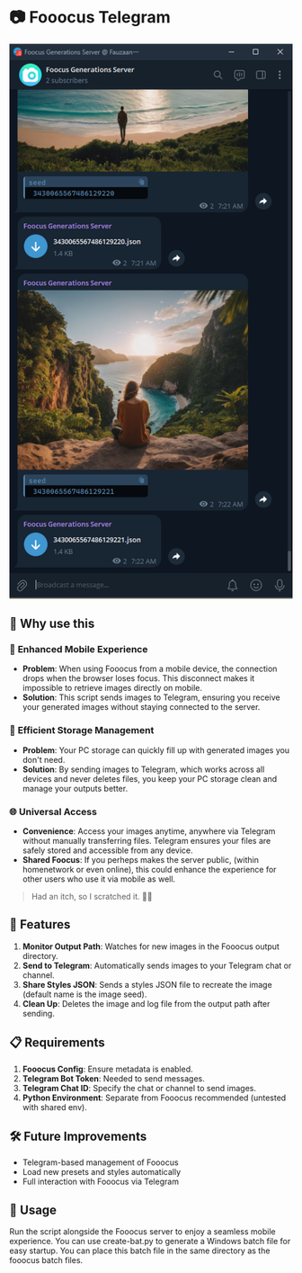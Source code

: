 # 📷 Fooocus Telegram

![img.png](assets/img.png)

## 🤔 Why use this

### 📱 **Enhanced Mobile Experience**
- **Problem**: When using Fooocus from a mobile device, the connection drops when the browser loses focus. This disconnect makes it impossible to retrieve images directly on mobile.
- **Solution**: This script sends images to Telegram, ensuring you receive your generated images without staying connected to the server.

### 💾 **Efficient Storage Management**
- **Problem**: Your PC storage can quickly fill up with generated images you don't need.
- **Solution**: By sending images to Telegram, which works across all devices and never deletes files, you keep your PC storage clean and manage your outputs better.

### 🌐 **Universal Access**
- **Convenience**: Access your images anytime, anywhere via Telegram without manually transferring files. Telegram ensures your files are safely stored and accessible from any device.
- **Shared Foocus**: If you perheps makes the server public, (within homenetwork or even online), this could enhance the experience for other users who use it via mobile as well.

> Had an itch, so I scratched it. 🤷‍♂️

## 🌟 Features

1. **Monitor Output Path**: Watches for new images in the Fooocus output directory.
2. **Send to Telegram**: Automatically sends images to your Telegram chat or channel.
3. **Share Styles JSON**: Sends a styles JSON file to recreate the image (default name is the image seed).
4. **Clean Up**: Deletes the image and log file from the output path after sending.

## 📋 Requirements

1. **Fooocus Config**: Ensure metadata is enabled.
2. **Telegram Bot Token**: Needed to send messages.
3. **Telegram Chat ID**: Specify the chat or channel to send images.
4. **Python Environment**: Separate from Fooocus recommended (untested with shared env).

## 🛠 Future Improvements

- Telegram-based management of Fooocus
- Load new presets and styles automatically
- Full interaction with Fooocus via Telegram

## 🎨 Usage

Run the script alongside the Fooocus server to enjoy a seamless mobile experience. You can use create-bat.py to generate
a Windows batch file for easy startup. You can place this batch file in the same directory as the fooocus batch files.
